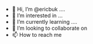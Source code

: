 - 👋 Hi, I’m @ericbuk ....
- 👀 I’m interested in ...
- 🌱 I’m currently learning ....
- 💞️ I’m looking to collaborate on 
- 📫 How to reach me 

<!---
ericbuk/ericbuk is a ✨ special ✨ repository because its `README.md` (this file) appears on your GitHub profile.
You can click the Preview link to take a look at your changes.
--->
